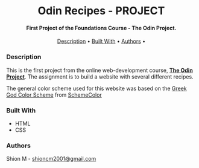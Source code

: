 <h1 align="center">
  <br>
  <a href="https://github.com/shioncm/odin-recipes"></a>
  <br>
  Odin Recipes - PROJECT
  <br>
</h1>

<h4 align="center">First Project of the Foundations Course - The Odin Project.</h4> 

<p align="center">
  <a href="#description">Description</a> •
  <a href="#built-with">Built With</a> •
  <a href="#authors">Authors</a> •
</p>

### Description

This is the first project from the online web-development course, [**The Odin Project**](https://www.theodinproject.com).
The assignment is to build a website with several different recipes.

The general color scheme used for this website was based on the [Greek God Color Scheme](https://www.schemecolor.com/greek-god.php) from [SchemeColor](https://www.schemecolor.com)  

### Built With

- HTML
- CSS

### Authors

Shion M - shioncm2001@gmail.com
